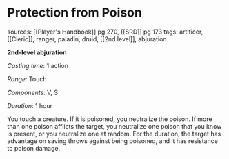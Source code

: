 # Protection from Poison
sources: [[Player's Handbook]] pg 270, [[SRD]] pg 173
tags: artificer, [[Cleric]], ranger, paladin, druid, [[2nd level]], abjuration

**2nd-level abjuration**

*Casting time*: 1 action

*Range*: Touch

*Components*: V, S

*Duration*: 1 hour

You touch a creature. If it is poisoned, you neutralize the poison. If more than one poison afflicts the target, you neutralize one poison that you know is present, or you neutralize one at random. For the duration, the target has advantage on saving throws against being poisoned, and it has resistance to poison damage.
